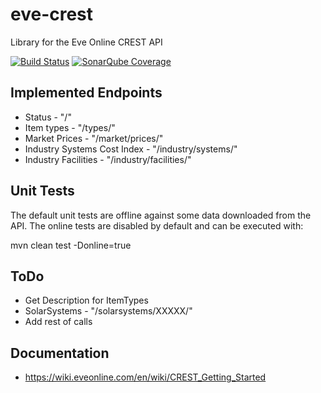 eve-crest
=========

Library for the Eve Online CREST API

[![Build Status](http://didge.my-wan.de/jenkins/job/GitHub%20eve-crest/badge/icon)](http://didge.my-wan.de/jenkins/job/GitHub%20eve-crest/)
[![SonarQube Coverage](https://img.shields.io/sonar/http/sonar.qatools.ru/ru.yandex.qatools.allure:allure-core/coverage.svg)](http://didge.my-wan.de/sonar/api/resources?resource=1&depth=0&metrics=coverage&includetrends=true)

Implemented Endpoints
---------------------
* Status - "/"
* Item types - "/types/"
* Market Prices - "/market/prices/"
* Industry Systems Cost Index - "/industry/systems/"
* Industry Facilities - "/industry/facilities/"

Unit Tests
----------
The default unit tests are offline against some data downloaded from the API.
The online tests are disabled by default and can be executed with:

mvn clean test -Donline=true

ToDo
----
* Get Description for ItemTypes
* SolarSystems - "/solarsystems/XXXXX/"
* Add rest of calls

Documentation
-------------
* https://wiki.eveonline.com/en/wiki/CREST_Getting_Started
